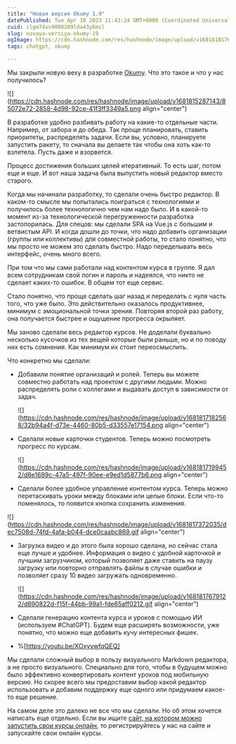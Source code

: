 ```yaml
---
title: "Новая версия Okumy 1.9"
datePublished: Tue Apr 18 2023 11:43:24 GMT+0000 (Coordinated Universal Time)
cuid: clgm74vv9000209lda43y6mil
slug: novaya-versiya-okumy-19
ogImage: https://cdn.hashnode.com/res/hashnode/image/upload/v1681818176228/f33e2cfd-4631-4b44-82ab-46922fbedd83.png
tags: chatgpt, okumy

---
```


Мы закрыли новую веху в разработке [Okumy](https://www.okumy.com/). Что это такое и что у нас получилось?

![](https://cdn.hashnode.com/res/hashnode/image/upload/v1681815287143/85072e72-2858-4d98-92ce-41f3ff3349a5.png align="center")

  
  
В разработке удобно разбивать работу на какие-то отдельные части. Например, от забора и до обеда. Так проще планировать, ставить приоритеты, распределять задачи. Если вы, условно, планируете запустить ракету, то сначала вы делаете так чтобы она хоть как-то взлетела. Пусть даже и взорвется.  
  
Процесс достижения больших целей итеративный. То есть шаг, потом еще и еще. И вот наша задача была выпустить новый редактор вместо старого.  
  
Когда мы начинали разработку, то сделали очень быстро редактор. В каком-то смысле мы попытались поиграться с технологиями и получилось более технологично чем нам надо было. И в какой-то момент из-за технологической перегруженности разработка застопорилась. Для спецов: мы сделали SPA на Vue.js с большим и ветвистым API. И когда дошли до точки, что надо добавить организации (группы или коллективы) для совместной работы, то стало понятно, что мы просто не можем это сделать быстро. Надо переделывать весь интерфейс, очень много всего.  
  
При том что мы сами работали над контентом курса в группе. Я дал всем сотрудникам свой логин и пароль и надеялся, что никто не сделает каких-то ошибок. В общем тот еще сервис.

Стало понятно, что проще сделать шаг назад и переделать с нуля часть того, что уже было. Это действительно оказалось продуктивнее, минимум с эмоциональной точки зрения. Повторяя второй раз работу, она получается быстрее и ощущение прогресса окрыляет.

Мы заново сделали весь редактор курсов. Не доделали буквально несколько кусочков из тех вещей которые были раньше, но и по поводу них есть сомнения. Как минимум их стоит переосмыслить.

Что конкретно мы сделали:

* Добавили понятие организаций и ролей. Теперь вы можете совместно работать над проектом с другими людьми. Можно распределять роли с коллегами и выдавать доступ в зависимости от задач.
    
    ![](https://cdn.hashnode.com/res/hashnode/image/upload/v1681817182568/32b94a4f-d73e-4460-80b5-d33557e17154.png align="center")
    
* Сделали новые карточки студентов. Теперь можно посмотреть прогресс по курсам.
    
    ![](https://cdn.hashnode.com/res/hashnode/image/upload/v1681817199452/d8e1689c-47a5-497f-90ee-e9ed1d5877b6.png align="center")
    
* Сделали более удобное управление контентом курса. Теперь можно перетаскивать уроки между блоками или целые блоки. Если что-то поменялось, то появится кнопка сохранить изменения.
    

![](https://cdn.hashnode.com/res/hashnode/image/upload/v1681817372035/dec7508d-74fd-4afa-b044-dce0caabc869.gif align="center")

* Загрузка видео и до этого была хорошо сделана, но сейчас стала еще лучше и удобнее. Информация о видео с удобной карточкой и лучшим загрузчиком, который позволяет даже ставить на паузу загрузку или повторно отправлять файлы в случае ошибки и позволяет сразу 10 видео загружать одновременно.
    
    ![](https://cdn.hashnode.com/res/hashnode/image/upload/v1681817679122/d890822d-f15f-44bb-99a1-fde65aff0212.gif align="center")
    
* Сделали генерацию контента курса и уроков с помощью ИИ (используем #ChatGPT). Будем еще расширять возможности, уже понятно, что можно еще добавить кучу интересных фишек.
    
* %[https://youtu.be/XOxyvwfqQEQ] 
    

Мы сделали сложный выбор в пользу визуального Markdown редактора, а не просто визуального. Специально для того, чтобы в будущем можно было эффективно конвертировать контент уроков под мобильную версию. Но скорее всего мы предоставим выбор какой редактор использовать и добавим поддержку еще одного или придумаем какое-то еще решение.

На самом деле это далеко не все что мы сделали. Но об этом хочется написать еще отдельно. Если вы ищите [сайт, на котором можно запустить свои курсы онлайн](https://www.okumy.com/), то регистрируйтесь у нас на сайте и запускайте свои онлайн курсы.